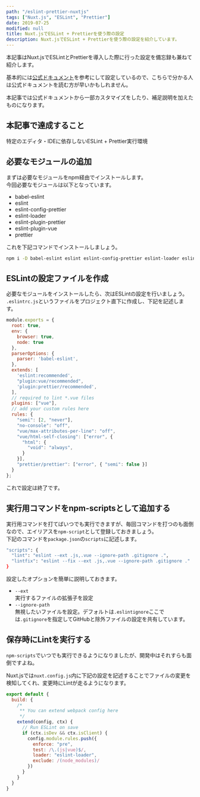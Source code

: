 ```yaml
---
path: "/eslint-prettier-nuxtjs"
tags: ["Nuxt.js", "ESLint", "Prettier"]
date: 2019-07-25
modified: null
title: Nuxt.jsでESLint + Prettierを使う際の設定
description: Nuxt.jsでESLint + Prettierを使う際の設定を紹介しています。
---
```


本記事はNuxt.jsでESLintとPrettierを導入した際に行った設定を備忘録も兼ねて紹介します。

基本的には[公式ドキュメント](https://ja.nuxtjs.org/guide/development-tools/#eslint-%E3%81%A8-prettier)を参考にして設定しているので、こちらで分かる人は公式ドキュメントを読む方が早いかもしれません。

本記事では公式ドキュメントから一部カスタマイズをしたり、補足説明を加えたものになります。

## 本記事で達成すること
特定のエディタ・IDEに依存しないESLint + Prettier実行環境

## 必要なモジュールの追加
まずは必要なモジュールをnpm経由でインストールします。  
今回必要なモジュールは以下となっています。

- babel-eslint
- eslint
- eslint-config-prettier
- eslint-loader
- eslint-plugin-prettier
- eslint-plugin-vue
- prettier

これを下記コマンドでインストールしましょう。

```bash
npm i -D babel-eslint eslint eslint-config-prettier eslint-loader eslint-plugin-prettier eslint-plugin-vue prettier
```

## ESLintの設定ファイルを作成
必要なモジュールをインストールしたら、次はESLintの設定を行いましょう。  
`.eslintrc.js`というファイルをプロジェクト直下に作成し、下記を記述します。

```js
module.exports = {
  root: true,
  env: {
    browser: true,
    node: true
  },
  parserOptions: {
    parser: 'babel-eslint',
  },
  extends: [
    'eslint:recommended',
    "plugin:vue/recommended",
    'plugin:prettier/recommended',
  ],
  // required to lint *.vue files
  plugins: ["vue"],
  // add your custom rules here
  rules: {
    "semi": [2, "never"],
    "no-console": "off",
    "vue/max-attributes-per-line": "off",
    "vue/html-self-closing": ["error", {
      "html": {
        "void": "always",
      }
    }],
    "prettier/prettier": ["error", { "semi": false }]
  }
};
```

これで設定は終了です。

## 実行用コマンドをnpm-scriptsとして追加する
実行用コマンドを打てばいつでも実行できますが、毎回コマンドを打つのも面倒なので、エイリアスを`npm-script`として登録しておきましょう。  
下記のコマンドを`package.json`の`scripts`に記述します。

```bash
"scripts": {
  "lint": "eslint --ext .js,.vue --ignore-path .gitignore .",
  "lintfix": "eslint --fix --ext .js,.vue --ignore-path .gitignore ."
}
```

設定したオプションを簡単に説明しておきます。

- `--ext`    
実行するファイルの拡張子を設定
- `--ignore-path`  
無視したいファイルを設定。デフォルトは`.eslintignore`ここでは`.gitignore`を指定してGitHubと除外ファイルの設定を共有しています。


## 保存時にLintを実行する
`npm-scripts`でいつでも実行できるようになりましたが、開発中はそれすらも面倒ですよね。

Nuxt.jsでは`nuxt.config.js`内に下記の設定を記述することでファイルの変更を検知してくれ、変更時にLintが走るようになります。

```js
export default {
  build: {
    /*
     ** You can extend webpack config here
     */
    extend(config, ctx) {
      // Run ESLint on save
      if (ctx.isDev && ctx.isClient) {
        config.module.rules.push({
          enforce: "pre",
          test: /\.(js|vue)$/,
          loader: "eslint-loader",
          exclude: /(node_modules)/
        })
      }
    }
  }
}
```